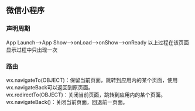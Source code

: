 ## 微信小程序
### 声明周期
App Launch-->App Show-->onLoad-->onShow-->onReady
以上过程在该页面显示过程中只出现一次
### 路由
wx.navigateTo(OBJECT)：保留当前页面，跳转到应用内的某个页面，使用wx.navigateBack可以返回到原页面。  
wx.redirectTo(OBJECT)：关闭当前页面，跳转到应用内的某个页面。  
wx.navigateBack()：关闭当前页面，回退前一页面。  
